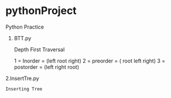 # pythonProject
Python Practice

1. BTT.py

      Depth  First Traversal

      1 = Inorder = (left root right)
      2 = preorder = ( root left right)
      3 = postorder = (left right  root)

2.InsertTre.py

    Inserting Tree
    
